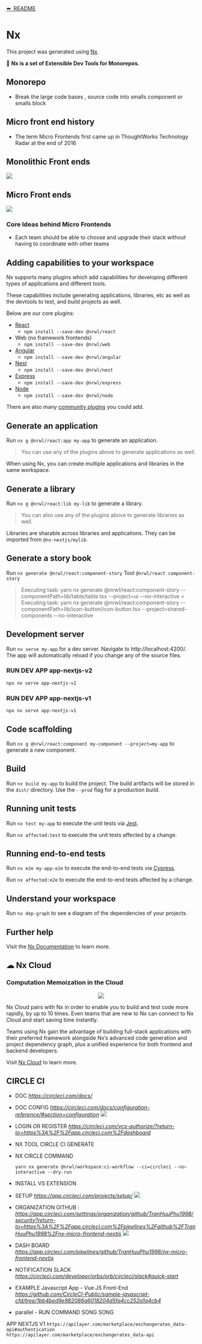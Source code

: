 [⬅️&nbsp;&nbsp;README](../README.md)

# Nx

This project was generated using [Nx](https://nx.dev).

🔎 **Nx is a set of Extensible Dev Tools for Monorepos.**

## Monorepo

- Break the large code bases , source code into smalls component or smalls block

## Micro front end history

- The term Micro Frontends first came up in ThoughtWorks Technology Radar at the end of 2016

## Monolithic Front ends

<img src="https://micro-frontends.org/ressources/diagrams/organisational/monolith-frontback-microservices.png">

## Micro Front ends

<img src="https://micro-frontends.org/ressources/diagrams/organisational/verticals-headline.png
">

### Core Ideas behind Micro Frontends

- Each team should be able to choose and upgrade their stack without having to coordinate with other teams

## Adding capabilities to your workspace

Nx supports many plugins which add capabilities for developing different types of applications and different tools.

These capabilities include generating applications, libraries, etc as well as the devtools to test, and build projects as well.

Below are our core plugins:

- [React](https://reactjs.org)
  - `npm install --save-dev @nrwl/react`
- Web (no framework frontends)
  - `npm install --save-dev @nrwl/web`
- [Angular](https://angular.io)
  - `npm install --save-dev @nrwl/angular`
- [Nest](https://nestjs.com)
  - `npm install --save-dev @nrwl/nest`
- [Express](https://expressjs.com)
  - `npm install --save-dev @nrwl/express`
- [Node](https://nodejs.org)
  - `npm install --save-dev @nrwl/node`

There are also many [community plugins](https://nx.dev/nx-community) you could add.

## Generate an application

Run `nx g @nrwl/react:app my-app` to generate an application.

> You can use any of the plugins above to generate applications as well.

When using Nx, you can create multiple applications and libraries in the same workspace.

## Generate a library

Run `nx g @nrwl/react:lib my-lib` to generate a library.

> You can also use any of the plugins above to generate libraries as well.

Libraries are sharable across libraries and applications. They can be imported from `@nx-nextjs/mylib`.

## Generate a story book

Run `nx generate @nrwl/react:component-story`
Tool `@nrwl/react component-story`

> Executing task: yarn nx generate @nrwl/react:component-story --componentPath=lib/table/table.tsx --project=ui --no-interactive <
> Executing task: yarn nx generate @nrwl/react:component-story --componentPath=lib/icon-button/icon-button.tsx --project=shared-components --no-interactive

## Development server

Run `nx serve my-app` for a dev server. Navigate to http://localhost:4200/. The app will automatically reload if you change any of the source files.

### RUN DEV APP app-nextjs-v2

`npx nx serve app-nextjs-v2`

### RUN DEV APP app-nextjs-v1

`npx nx serve app-nextjs-v1`

## Code scaffolding

Run `nx g @nrwl/react:component my-component --project=my-app` to generate a new component.

## Build

Run `nx build my-app` to build the project. The build artifacts will be stored in the `dist/` directory. Use the `--prod` flag for a production build.

## Running unit tests

Run `nx test my-app` to execute the unit tests via [Jest](https://jestjs.io).

Run `nx affected:test` to execute the unit tests affected by a change.

## Running end-to-end tests

Run `nx e2e my-app-e2e` to execute the end-to-end tests via [Cypress](https://www.cypress.io).

Run `nx affected:e2e` to execute the end-to-end tests affected by a change.

## Understand your workspace

Run `nx dep-graph` to see a diagram of the dependencies of your projects.

## Further help

Visit the [Nx Documentation](https://nx.dev) to learn more.

## ☁ Nx Cloud

### Computation Memoization in the Cloud

<p align="center"><img src="https://raw.githubusercontent.com/nrwl/nx/master/images/nx-cloud-card.png"></p>

Nx Cloud pairs with Nx in order to enable you to build and test code more rapidly, by up to 10 times. Even teams that are new to Nx can connect to Nx Cloud and start saving time instantly.

Teams using Nx gain the advantage of building full-stack applications with their preferred framework alongside Nx’s advanced code generation and project dependency graph, plus a unified experience for both frontend and backend developers.

Visit [Nx Cloud](https://nx.app/) to learn more.

## CIRCLE CI

- DOC *https://circleci.com/docs/*
- DOC CONFIG *https://circleci.com/docs/configuration-reference/#section=configuration*
  <img src="https://circleci.com/docs/assets/img/docs/arch.png">
- LOGIN OR REGISTER
  *https://circleci.com/vcs-authorize/?return-to=https%3A%2F%2Fapp.circleci.com%2Fdashboard*
- NX TOOL CIRCLE CI GENERATE
- NX CIRCLE COMMAND
  ```
  yarn nx generate @nrwl/workspace:ci-workflow --ci=circleci --no-interactive --dry-run
  ```
- INSTALL VS EXTENSION
- SETUP *https://app.circleci.com/projects/setup/*
  <img src="https://media.graphassets.com/NbYUlX5NQHGY3hEqjnlv" class="object-top w-full object-cover shadow-lg rounded-t-lg lg:rounded-lg">
- ORGANIZATION GITHUB :
  *https://app.circleci.com/settings/organization/github/TranHuuPhu1998/security?return-to=https%3A%2F%2Fapp.circleci.com%2Fpipelines%2Fgithub%2FTranHuuPhu1998%2Fnx-micro-frontend-nextjs*
  <img src="https://media.graphassets.com/FwML5dXXScekGnEHNvkQ">

- DASH BOARD
  *https://app.circleci.com/pipelines/github/TranHuuPhu1998/nx-micro-frontend-nextjs*
- NOTIFICATION SLACK
  *https://circleci.com/developer/orbs/orb/circleci/slack#quick-start*
- EXAMPLE Javascript App - Vue.JS Front-End
  *https://github.com/CircleCI-Public/sample-javascript-cfd/tree/1bb4bed9e982086a6018204d5fa4cc252a1a4cb4*
- parallel - RUN COMMAND SONG SONG

APP NEXTJS V1
`https://apilayer.com/marketplace/exchangerates_data-api#authentication`
`https://apilayer.com/marketplace/exchangerates_data-api`
